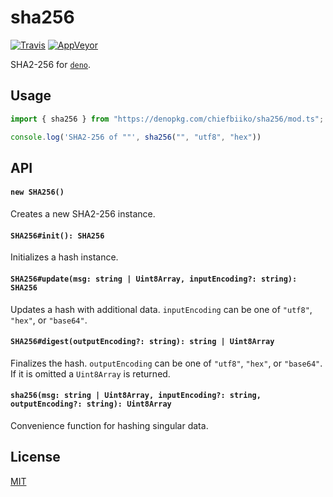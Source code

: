 # sha256

[![Travis](http://img.shields.io/travis/chiefbiiko/sha256.svg?style=flat)](http://travis-ci.org/chiefbiiko/sha256) [![AppVeyor](https://ci.appveyor.com/api/projects/status/github/chiefbiiko/sha256?branch=master&svg=true)](https://ci.appveyor.com/project/chiefbiiko/sha256)

SHA2-256 for [`deno`](https://deno.land).

## Usage

``` ts
import { sha256 } from "https://denopkg.com/chiefbiiko/sha256/mod.ts";

console.log('SHA2-256 of ""', sha256("", "utf8", "hex"))
```

## API

#### `new SHA256()`

Creates a new SHA2-256 instance.

#### `SHA256#init(): SHA256`

Initializes a hash instance.

#### `SHA256#update(msg: string | Uint8Array, inputEncoding?: string): SHA256`

Updates a hash with additional data. `inputEncoding` can be one of `"utf8"`, `"hex"`, or `"base64"`.

#### `SHA256#digest(outputEncoding?: string): string | Uint8Array`

Finalizes the hash. `outputEncoding` can be one of `"utf8"`, `"hex"`, or `"base64"`. If it is omitted a `Uint8Array` is returned.

#### `sha256(msg: string | Uint8Array, inputEncoding?: string, outputEncoding?: string): Uint8Array`

Convenience function for hashing singular data.

## License

[MIT](./LICENSE)
